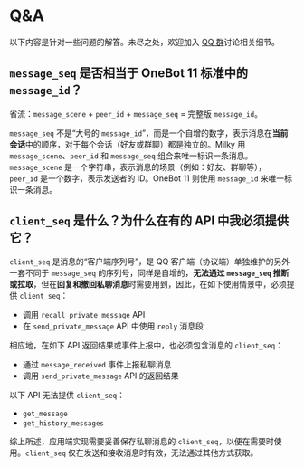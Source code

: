 # Q&A

以下内容是针对一些问题的解答。未尽之处，欢迎加入 [QQ 群](https://qm.qq.com/q/C04kPQzayk)讨论相关细节。

## `message_seq` 是否相当于 OneBot 11 标准中的 `message_id`？

省流：`message_scene` + `peer_id` + `message_seq` = 完整版 `message_id`。

`message_seq` 不是“大号的 `message_id`”，而是一个自增的数字，表示消息在**当前会话**中的顺序，对于每个会话（好友或群聊）都是独立的。Milky 用 `message_scene`、`peer_id` 和 `message_seq` 组合来唯一标识一条消息。`message_scene` 是一个字符串，表示消息的场景（例如：好友、群聊等），`peer_id` 是一个数字，表示发送者的 ID。OneBot 11 则使用 `message_id` 来唯一标识一条消息。

## `client_seq` 是什么？为什么在有的 API 中我必须提供它？

`client_seq` 是消息的“客户端序列号”，是 QQ 客户端（协议端）单独维护的另外一套不同于 `message_seq` 的序列号，同样是自增的，**无法通过 `message_seq` 推断或拉取**，但在**回复和撤回私聊消息**时需要用到，因此，在如下使用情景中，必须提供 `client_seq`：

- 调用 `recall_private_message` API
- 在 `send_private_message` API 中使用 `reply` 消息段

相应地，在如下 API 返回结果或事件上报中，也必须包含消息的 `client_seq`：

- 通过 `message_received` 事件上报私聊消息
- 调用 `send_private_message` API 的返回结果

以下 API 无法提供 `client_seq`：

- `get_message`
- `get_history_messages`

综上所述，应用端实现需要妥善保存私聊消息的 `client_seq`，以便在需要时使用。`client_seq` 仅在发送和接收消息时有效，无法通过其他方式获取。
